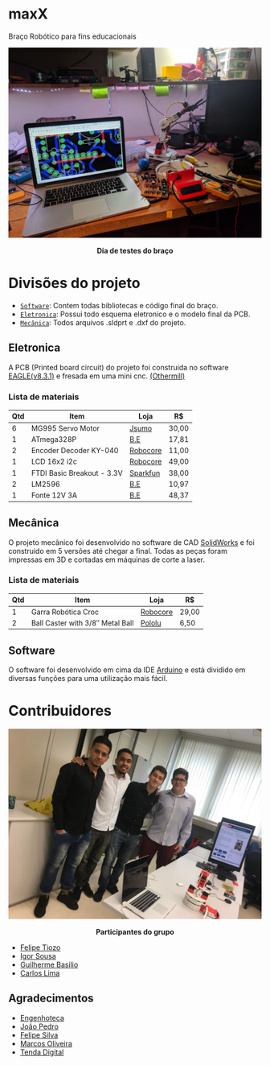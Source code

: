 # maxX
Braço Robótico para fins educacionais
<div style="align=middle"><img src ="https://github.com/felipetiozo/maxX/blob/master/Midia%20/Teste%20da%20PCB.jpeg" /></div>
<p align="center";> <b> Dia de testes do braço </b> </p>

# Divisões do projeto
* [`Software`](https://github.com/felipetiozo/maxX/tree/master/Software): Contem todas bibliotecas e código final do braço.
* [`Eletronica`](https://github.com/felipetiozo/maxX/tree/master/Eletronica): Possui todo esquema eletronico e o modelo final da PCB.
* [`Mecânica`](https://github.com/felipetiozo/maxX/tree/master/Mecanica): Todos arquivos .sldprt e .dxf do projeto.


## Eletronica
A PCB (Printed board circuit) do projeto foi construida no software [EAGLE(v8.3.1)](https://www.autodesk.com/products/eagle/overview) e fresada em uma mini cnc. [(Othermill)](https://www.bantamtools.com/)
### Lista de materiais 
| Qtd | Item | Loja | R$ |
|-----|------|-----|-----|
| 6 | MG995 Servo Motor | [Jsumo](http://www.jsumo.com/mg995-metal-gear-rc-servo-motor-towerpro) | 30,00 | 
| 1 | ATmega328P | [B.E](http://www.baudaeletronica.com.br/kit-arduino-atmega328p-bootloader.html) | 17,81 | 
| 2 | Encoder Decoder KY-040 | [Robocore](https://www.pololu.com/product/713) | 11,00 | 
| 1 | LCD 16x2 i2c | [Robocore](https://www.robocore.net/loja/produtos/lcd-16x2-5v-com-interface-i2c.html) | 49,00 | 
| 1 | FTDI Basic Breakout - 3.3V | [Sparkfun](https://www.sparkfun.com/products/9873) | 38,00 | 
| 2 | LM2596 | [B.E](http://www.baudaeletronica.com.br/modulo-regulador-de-tensao-lm2596.html) | 10,97 | 
| 1 | Fonte 12V 3A | [B.E](http://www.baudaeletronica.com.br/fonte-chaveada-12vdc-3a.html) | 48,37 | 


## Mecânica
O projeto mecânico foi desenvolvido no software de CAD [SolidWorks](http://www.solidworksbrasil.com.br/) e foi construido em 5 versões até chegar a final. Todas as peças foram impressas em 3D e cortadas em máquinas de corte a laser.

### Lista de materiais
| Qtd | Item | Loja | R$ |
|-----|------|-----|-----|
| 1 | Garra Robótica Croc | [Robocore](https://www.robocore.net/loja/produtos/garra-robotica-croc.html) | 29,00 | 
| 2 | Ball Caster with 3/8″ Metal Ball | [Pololu](https://www.pololu.com/product/951) | 6,50 | 


## Software
O software foi desenvolvido em cima da IDE [Arduino](https://www.arduino.cc/) e está dividido em diversas funções para uma utilização mais fácil.

# Contribuidores

<div style="align=middle"><img src ="https://github.com/felipetiozo/maxX/blob/master/Midia%20/Grupo.jpeg" /></div>
<p align="center";> <b> Participantes do grupo </b> </p>


* [Felipe Tiozo](https://github.com/felipetiozo)
* [Igor Sousa](https://www.linkedin.com/in/igorsousa/)
* [Guilherme Basilio](https://www.facebook.com/guilherme.basilio.969)
* [Carlos Lima](https://www.facebook.com/profile.php?id=100004150566418)

## Agradecimentos
* [Engenhoteca](http://engenhoteca.com.br/)
* [João Pedro](https://github.com/joaopedrovbs)
* [Felipe Silva](https://github.com/feosilva)
* [Marcos Oliveira](https://github.com/marcosdeoliveira)
* [Tenda Digital](http://tenda.digital/)